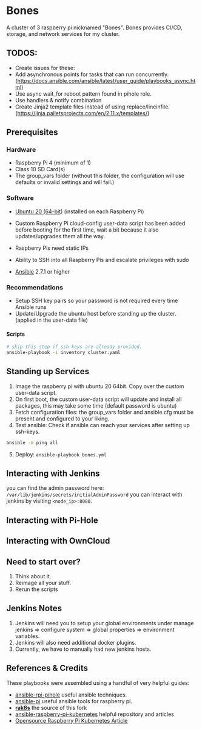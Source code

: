 
# Bones
A cluster of 3 raspberry pi nicknamed "Bones". Bones provides CI/CD, storage, and network services for my cluster.

## TODOS:
- Create issues for these:
- Add asynchronous points for tasks that can run concurrently. (https://docs.ansible.com/ansible/latest/user_guide/playbooks_async.html)
- Use async wait_for reboot pattern found in pihole role.
- Use handlers & notify combination
- Create Jinja2 template files instead of using replace/lineinfile. (https://jinja.palletsprojects.com/en/2.11.x/templates/)

## Prerequisites

### Hardware
* Raspberry Pi 4 (minimum of 1)
* Class 10 SD Card(s)
* The group_vars folder (without this folder, the configuration will use defaults or invalid settings and will fail.)

### Software

* [Ubuntu 20 (64-bit)](https://ubuntu.com/tutorials/how-to-install-ubuntu-on-your-raspberry-pi#1-overview) (installed on each Raspberry Pi)
* Custom Raspberry Pi cloud-config user-data script has been added before booting for the first time, wait a bit because it also updates/upgrades them all the way.

* Raspberry Pis need static IPs

* Ability to SSH into all Raspberry Pis and escalate privileges with sudo

* [Ansible](https://docs.ansible.com/ansible/latest/installation_guide/intro_installation.html) 2.7.1 or higher

### Recommendations

* Setup SSH key pairs so your password is not required every time Ansible runs
* Update/Upgrade the ubuntu host before standing up the cluster. (applied in the user-data file)

#### Scripts

``` bash
# skip this step if ssh keys are already provided.
ansible-playbook -i inventory cluster.yaml
```


## Standing up Services
1. Image the raspberry pi with ubuntu 20 64bit. Copy over the custom user-data script.
2. On first boot, the custom user-data script will update and install all packages, this may take some time (default password is ubuntu)
3. Fetch configuration files: the group_vars folder and ansible.cfg must be present and configured to your liking.
4. Test ansible: Check if ansible can reach your services after setting up ssh-keys.

``` bash
ansible -m ping all
```
5. Deploy: `ansible-playbook bones.yml`

## Interacting with Jenkins
you can find the admin password here: `/var/lib/jenkins/secrets/initialAdminPassword` you can interact with jenkins by visiting `<node_ip>:8080`. 

## Interacting with Pi-Hole

## Interacting with OwnCloud

## Need to start over?
1. Think about it.
2. Reimage all your stuff.
3. Rerun the scripts

## Jenkins Notes
1. Jenkins will need you to setup your global environments under manage jenkins => configure system => global properties => environment variables.
2. Jenkins will also need additional docker plugins.
3. Currently, we have to manually had new jenkins hosts.

## References & Credits
These playbooks were assembled using a handful of very helpful guides:
* [ansible-rpi-pihole](https://github.com/gsemet/ansible-rpi-pihole) useful ansible techniques.
* [ansible-pi](https://github.com/motdotla/ansible-pi) useful ansible tools for raspberry pi.
* [**rak8s**](https://rak8s.io) the source of this fork
* [ansible-raspberry-pi-kubernetes](https://github.com/aporcupine/ansible-raspberry-pi-kubernetes) helpful repository and articles
* [Opensource Raspberry Pi Kubernetes Article](https://opensource.com/article/20/6/kubernetes-raspberry-pi#:~:text=%20Build%20a%20Kubernetes%20cluster%20with%20the%20Raspberry,the%20Kubernetes%20packages%20installed%2C%20you%20can...%20More%20)
